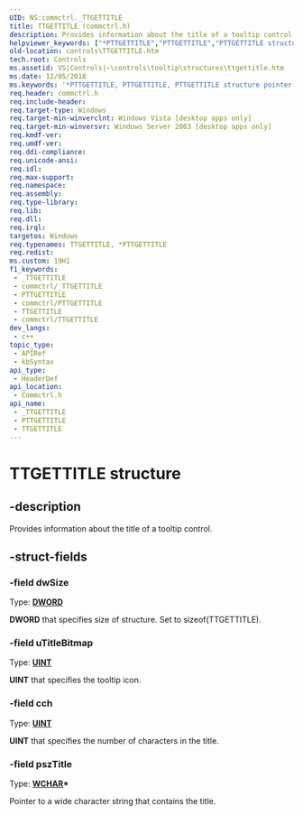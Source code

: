 ```yaml
---
UID: NS:commctrl._TTGETTITLE
title: TTGETTITLE (commctrl.h)
description: Provides information about the title of a tooltip control.
helpviewer_keywords: ["*PTTGETTITLE","PTTGETTITLE","PTTGETTITLE structure pointer [Windows Controls]","TTGETTITLE","TTGETTITLE structure [Windows Controls]","commctrl/PTTGETTITLE","commctrl/TTGETTITLE","controls.TTGETTITLE","controls.inet_TTGETTITLE","inet_TTGETTITLE","inet_TTGETTITLE_cpp"]
old-location: controls\TTGETTITLE.htm
tech.root: Controls
ms.assetid: VS|Controls|~\controls\tooltip\structures\ttgettitle.htm
ms.date: 12/05/2018
ms.keywords: '*PTTGETTITLE, PTTGETTITLE, PTTGETTITLE structure pointer [Windows Controls], TTGETTITLE, TTGETTITLE structure [Windows Controls], commctrl/PTTGETTITLE, commctrl/TTGETTITLE, controls.TTGETTITLE, controls.inet_TTGETTITLE, inet_TTGETTITLE, inet_TTGETTITLE_cpp'
req.header: commctrl.h
req.include-header: 
req.target-type: Windows
req.target-min-winverclnt: Windows Vista [desktop apps only]
req.target-min-winversvr: Windows Server 2003 [desktop apps only]
req.kmdf-ver: 
req.umdf-ver: 
req.ddi-compliance: 
req.unicode-ansi: 
req.idl: 
req.max-support: 
req.namespace: 
req.assembly: 
req.type-library: 
req.lib: 
req.dll: 
req.irql: 
targetos: Windows
req.typenames: TTGETTITLE, *PTTGETTITLE
req.redist: 
ms.custom: 19H1
f1_keywords:
 - _TTGETTITLE
 - commctrl/_TTGETTITLE
 - PTTGETTITLE
 - commctrl/PTTGETTITLE
 - TTGETTITLE
 - commctrl/TTGETTITLE
dev_langs:
 - c++
topic_type:
 - APIRef
 - kbSyntax
api_type:
 - HeaderDef
api_location:
 - Commctrl.h
api_name:
 - _TTGETTITLE
 - PTTGETTITLE
 - TTGETTITLE
---
```


# TTGETTITLE structure


## -description

Provides information about the title of a tooltip control.

## -struct-fields

### -field dwSize

Type: <b><a href="/windows/desktop/WinProg/windows-data-types">DWORD</a></b>

<b>DWORD</b> that specifies size of structure. Set to sizeof(TTGETTITLE).

### -field uTitleBitmap

Type: <b><a href="/windows/desktop/WinProg/windows-data-types">UINT</a></b>

<b>UINT</b> that specifies the tooltip icon.

### -field cch

Type: <b><a href="/windows/desktop/WinProg/windows-data-types">UINT</a></b>

<b>UINT</b> that specifies the number of characters in the title.

### -field pszTitle

Type: <b><a href="/windows/desktop/WinProg/windows-data-types">WCHAR</a>*</b>

Pointer to a wide character string that contains the title.

